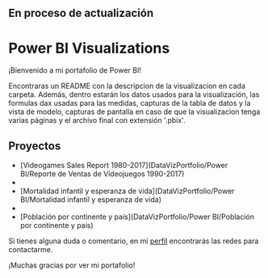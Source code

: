 ## En proceso de actualización

# Power BI Visualizations

¡Bienvenido a mi portafolio de Power BI!

Encontraras un README con la descripcion de la visualizacion en cada carpeta. Además, dentro estarán los datos usados para la visualización, las formulas dax usadas para las medidas, capturas de la tabla de datos y la vista de modelo, capturas de pantalla en caso de que la visualizacion tenga varias páginas y el archivo final con extensión '.pbix'.
  
## Proyectos

- [Videogames Sales Report 1980-2017](DataVizPortfolio/Power BI/Reporte de Ventas de Videojuegos 1990-2017)
- 
- [Mortalidad infantil y esperanza de vida](DataVizPortfolio/Power BI/Mortalidad infantil y esperanza de vida)
- 
- [Población por continente y país](DataVizPortfolio/Power BI/Población por continente y país)


Si tienes alguna duda o comentario, en mi [perfíl](https://github.com/RoderickGamer) encontrarás las redes para contactarme.

¡Muchas gracias por ver mi portafolio!
